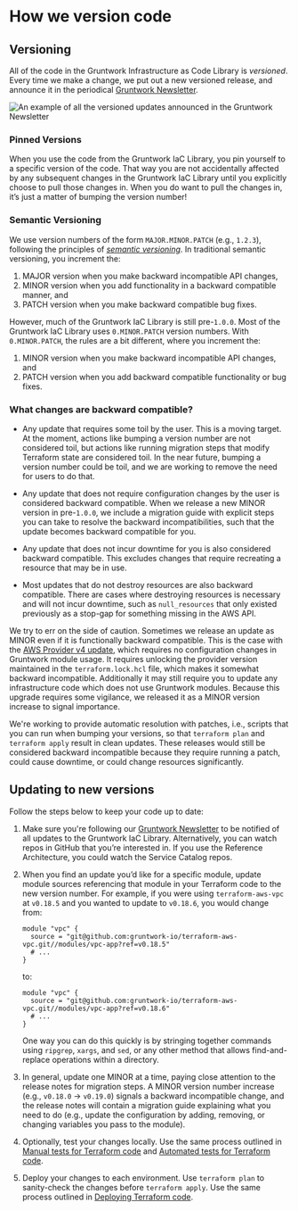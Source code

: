 # How we version code

## Versioning

All of the code in the Gruntwork Infrastructure as Code Library is _versioned_. Every time we make a change, we put out a new
versioned release, and announce it in the periodical
[Gruntwork Newsletter](https://blog.gruntwork.io/tagged/gruntwork-newsletter).

![An example of all the versioned updates announced in the Gruntwork Newsletter](/img/guides/stay-up-to-date/newsletter.png)

### Pinned Versions

When you use the code from the Gruntwork IaC Library, you pin yourself to a specific version of the code. That way 
you are not accidentally affected by any subsequent changes in the Gruntwork IaC Library until you explicitly choose to
pull those changes in. When you do want to pull the changes in, it’s just a matter of bumping the version number!

### Semantic Versioning

We use version numbers of the form `MAJOR.MINOR.PATCH` (e.g., `1.2.3`), following the principles of
_[semantic versioning](https://semver.org)_. In traditional semantic versioning, you increment the:

1. MAJOR version when you make backward incompatible API changes,
2. MINOR version when you add functionality in a backward compatible manner, and
3. PATCH version when you make backward compatible bug fixes.

However, much of the Gruntwork IaC Library is still pre-`1.0.0`. Most of the Gruntwork IaC Library uses 
`0.MINOR.PATCH` version numbers. With `0.MINOR.PATCH`, the rules are a bit different, where you increment the:

1. MINOR version when you make backward incompatible API changes, and
2. PATCH version when you add backward compatible functionality or bug fixes.

### What changes are backward compatible?

- Any update that requires some toil by the user. This is a moving target. At the moment, actions like bumping a
version number are not considered toil, but actions like running migration steps that modify Terraform state are
considered toil. In the near future, bumping a version number could be toil, and we are working to remove the need
for users to do that.

- Any update that does not require configuration changes by the user is considered backward compatible. When we 
release a new MINOR version in pre-`1.0.0`, we include a migration guide with explicit steps you can take to resolve
the backward incompatibilities, such that the update becomes backward compatible for you. 

- Any update that does not incur downtime for you is also considered backward compatible. This excludes changes that 
require recreating a resource that may be in use.

- Most updates that do not destroy resources are also backward compatible. There are cases where destroying resources is
necessary and will not incur downtime, such as `null_resources` that only existed previously as a stop-gap for 
something missing in the AWS API.

We try to err on the side of caution. Sometimes we release an update as MINOR even if it is functionally backward 
compatible. This is the case with the [AWS Provider v4 update](/../stay-up-to-date/terraform/how-to-update-to-aws-provider-v4/),
which requires no configuration changes in Gruntwork module usage. It requires unlocking the provider version maintained
in the `terraform.lock.hcl` file, which makes it somewhat backward incompatible. Additionally it may still require you 
to update any infrastructure code which does not use Gruntwork modules. Because this upgrade requires some vigilance, 
we released it as a MINOR version increase to signal importance.

We're working to provide automatic resolution with patches, i.e., scripts that you can run when bumping your versions, 
so that `terraform plan` and `terraform apply` result in clean updates. These releases would still be considered
backward incompatible because they require running a patch, could cause downtime, or could change resources 
significantly.

## Updating to new versions

Follow the steps below to keep your code up to date:

1.  Make sure you're following our [Gruntwork Newsletter](https://blog.gruntwork.io/tagged/gruntwork-newsletter)
    to be notified of all updates to the Gruntwork IaC Library. Alternatively, you can watch repos in GitHub that 
    you’re interested in. If you use the Reference Architecture, you could watch the Service Catalog repos.

2.  When you find an update you’d like for a specific module, update module sources referencing that module in your 
    Terraform code to the new version number. For example, if you were using `terraform-aws-vpc` at `v0.18.5` and you
    wanted to update to `v0.18.6`, you would change from:

    ```hcl
    module "vpc" {
      source = "git@github.com:gruntwork-io/terraform-aws-vpc.git//modules/vpc-app?ref=v0.18.5"
      # ...
    }
    ```

    to:

    ```hcl
    module "vpc" {
      source = "git@github.com:gruntwork-io/terraform-aws-vpc.git//modules/vpc-app?ref=v0.18.6"
      # ...
    }
    ```

    One way you can do this quickly is by stringing together commands using `ripgrep`, `xargs`, and `sed`, or any other
    method that allows find-and-replace operations within a directory.

3.  In general, update one MINOR at a time, paying close attention to the release notes for migration steps. A MINOR 
    version number increase (e.g., `v0.18.0` → `v0.19.0`) signals a backward incompatible change, and the release 
    notes will contain a migration guide explaining what you need to do (e.g., update the configuration by adding, 
    removing, or changing variables you pass to the module).

4.  Optionally, test your changes locally. Use the same process outlined in 
    [Manual tests for Terraform code](/intro/first-deployment/testing#manual-tests-for-terraform-code) and
    [Automated tests for Terraform code](/intro/first-deployment/testing#automated-tests-for-terraform-code).

5.  Deploy your changes to each environment. Use `terraform plan` to sanity-check the changes before `terraform apply`.
    Use the same process outlined in [Deploying Terraform code](#deploy_terraform).


<!-- ##DOCS-SOURCER-START
{
  "sourcePlugin": "local-copier",
  "hash": "fe3d9c21b5e21502aaef662e2618482f"
}
##DOCS-SOURCER-END -->
